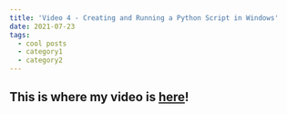 ```yaml
---
title: 'Video 4 - Creating and Running a Python Script in Windows'
date: 2021-07-23
tags:
  - cool posts
  - category1
  - category2
---
```


This is where my video is [here](https://www.youtube.com/watch?v=dK9ruCkQgaE)!
------
